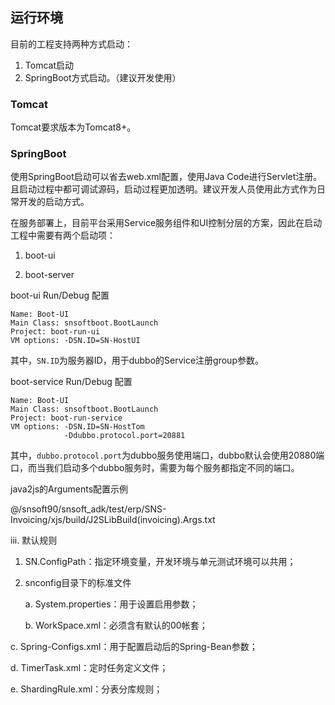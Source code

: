 ## 运行环境

目前的工程支持两种方式启动：

1. Tomcat启动
2. SpringBoot方式启动。（建议开发使用）

### Tomcat

Tomcat要求版本为Tomcat8+。

### SpringBoot

使用SpringBoot启动可以省去web.xml配置，使用Java Code进行Servlet注册。且启动过程中都可调试源码，启动过程更加透明。建议开发人员使用此方式作为日常开发的启动方式。

在服务部署上，目前平台采用Service服务组件和UI控制分层的方案，因此在启动工程中需要有两个启动项：

1. boot-ui

2. boot-server

boot-ui Run/Debug 配置

```
Name: Boot-UI
Main Class: snsoftboot.BootLaunch
Project: boot-run-ui
VM options: -DSN.ID=SN-HostUI
```

其中，`SN.ID`为服务器ID，用于dubbo的Service注册group参数。

boot-service Run/Debug 配置

```
Name: Boot-UI
Main Class: snsoftboot.BootLaunch
Project: boot-run-service
VM options: -DSN.ID=SN-HostTom
            -Ddubbo.protocol.port=20881
```

其中，`dubbo.protocol.port`为dubbo服务使用端口，dubbo默认会使用20880端口，而当我们启动多个dubbo服务时，需要为每个服务都指定不同的端口。

java2js的Arguments配置示例

@/snsoft90/snsoft\_adk/test/erp/SNS-Invoicing/xjs/build/J2SLibBuild\(invoicing\).Args.txt

iii. 默认规则

1. SN.ConfigPath：指定环境变量，开发环境与单元测试环境可以共用；

2. snconfig目录下的标准文件

   a. System.properties：用于设置启用参数；

   b. WorkSpace.xml：必须含有默认的00帐套；

c. Spring-Configs.xml：用于配置启动后的Spring-Bean参数；

d. TimerTask.xml：定时任务定义文件；

e. ShardingRule.xml：分表分库规则；

